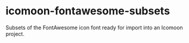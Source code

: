 # icomoon-fontawesome-subsets
Subsets of the FontAwesome icon font ready for import into an Icomoon project.
